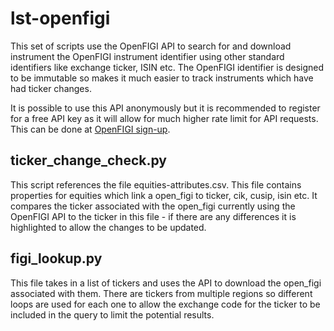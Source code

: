 # lst-openfigi
This set of scripts use the OpenFIGI API to search for and download instrument the OpenFIGI instrument identifier using other standard identifiers like exchange ticker, ISIN etc.
The OpenFIGI identifier is designed to be immutable so makes it much easier to track instruments which have had ticker changes.

It is possible to use this API anonymously but it is recommended to register for a free API key as it will allow for much higher rate limit for API requests. This can be done at [OpenFIGI sign-up](https://www.openfigi.com/user/signup).

## ticker_change_check.py
This script references the file equities-attributes.csv. This file contains properties for equities which link a open_figi to ticker, cik, cusip, isin etc. It compares the ticker associated with the open_figi currently using the OpenFIGI API to the ticker in this file - if there are any differences it is highlighted to allow the changes to be updated.

## figi_lookup.py
This file takes in a list of tickers and uses the API to download the open_figi associated with them. There are tickers from multiple regions so different loops are used for each one to allow the exchange code for the ticker to be included in the query to limit the potential results.